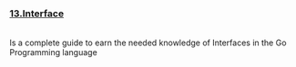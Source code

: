 <h3> <a href="https://github.com/mazzberry/Go-Playground/tree/main/13.Interface">13.Interface</a> </h3> <br>
Is a complete guide to earn the needed knowledge of Interfaces in the Go Programming language
